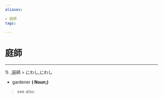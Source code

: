 ```yaml
---
aliases:
    
- 庭師
tags:
    
---
```


# 庭師
---
1).
,庭師 > にわし,にわし

- gardener
**( Noun;)**
> see also: 
            